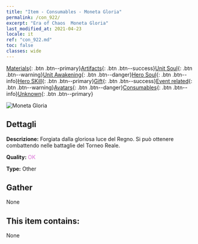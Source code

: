 ```yaml
---
title: "Item - Consumables - Moneta Gloria"
permalink: /con_922/
excerpt: "Era of Chaos  Moneta Gloria"
last_modified_at: 2021-04-23
locale: it
ref: "con_922.md"
toc: false
classes: wide
---
```

 [Materials](/ItemsIT/){: .btn .btn--primary}[Artifacts](/ItemsIT/Artifacts/){: .btn .btn--success}[Unit Soul](/ItemsIT/UnitSoul/){: .btn .btn--warning}[Unit Awakening](/ItemsIT/UnitAwakening/){: .btn .btn--danger}[Hero Soul](/ItemsIT/HeroSoul/){: .btn .btn--info}[Hero SKill](/ItemsIT/HeroSkill/){: .btn .btn--primary}[Gift](/ItemsIT/Gift/){: .btn .btn--success}[Event related](/ItemsIT/Events/){: .btn .btn--warning}[Avatars](/ItemsIT/Avatars/){: .btn .btn--danger}[Consumables](/ItemsIT/Consumables/){: .btn .btn--info}[Unknown](/ItemsIT/Unknown/){: .btn .btn--primary}

 ![Moneta Gloria](/images/t/i_40010.png)

## Dettagli
 **Descrizione:** Forgiata dalla gloriosa luce del Regno. Si può ottenere combattendo nelle battaglie del Torneo Reale.

 **Quality:** <span style="color: #DA70D6">OK</span>

 **Type:** Other

## Gather

  None

## This item contains:

  None

